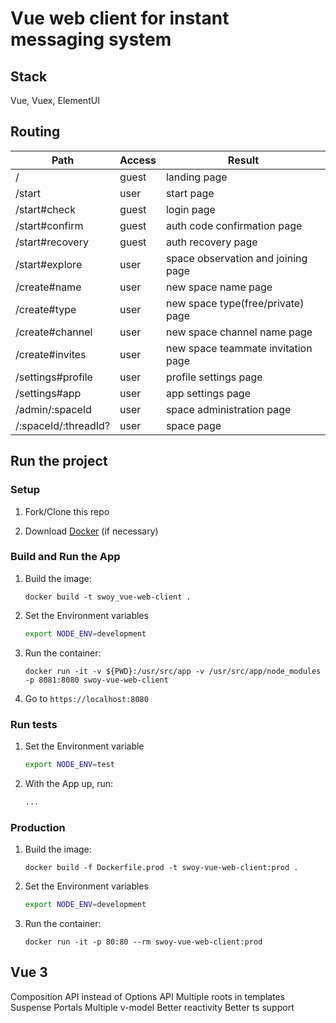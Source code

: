 # Vue web client for instant messaging system

## Stack

Vue, Vuex, ElementUI

## Routing

| Path                 | Access | Result                             |
| -------------------- | ------ | ---------------------------------- |
| /                    | guest  | landing page                       |
| /start               | user   | start page                         |
| /start#check         | guest  | login page                         |
| /start#confirm       | guest  | auth code confirmation page        |
| /start#recovery      | guest  | auth recovery page                 |
| /start#explore       | user   | space observation and joining page |
| /create#name         | user   | new space name page                |
| /create#type         | user   | new space type(free/private) page  |
| /create#channel      | user   | new space channel name page        |
| /create#invites      | user   | new space teammate invitation page |
| /settings#profile    | user   | profile settings page              |
| /settings#app        | user   | app settings page                  |
| /admin/:spaceId      | user   | space administration page          |
| /:spaceId/:threadId? | user   | space page                         |

## Run the project

### Setup

1. Fork/Clone this repo

1. Download [Docker](https://docs.docker.com/docker-for-mac/install/) (if necessary)

### Build and Run the App

1. Build the image:

   ```$
   docker build -t swoy_vue-web-client .
   ```

1. Set the Environment variables

   ```sh
   export NODE_ENV=development
   ```

1. Run the container:

   ```$
   docker run -it -v ${PWD}:/usr/src/app -v /usr/src/app/node_modules -p 8081:8080 swoy-vue-web-client
   ```

1. Go to `https://localhost:8080`

### Run tests

1. Set the Environment variable

   ```sh
   export NODE_ENV=test
   ```

1. With the App up, run:

   ```sh
   ...
   ```

### Production

1. Build the image:

   ```$
   docker build -f Dockerfile.prod -t swoy-vue-web-client:prod .
   ```

1. Set the Environment variables

   ```sh
   export NODE_ENV=development
   ```

1. Run the container:

   ```$
   docker run -it -p 80:80 --rm swoy-vue-web-client:prod
   ```

## Vue 3

Composition API instead of Options API
Multiple roots in templates
Suspense
Portals
Multiple v-model
Better reactivity
Better ts support
